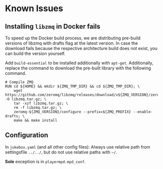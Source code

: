 # Known Issues

## Installing `libzmq` in Docker fails

To speed up the Docker build process, we are distributing pre-build versions of libzmq with drafts flag at the latest version. In case the download fails because the respective architecture build does not exist, you can build the version yourself.

Add `build-essential` to be installed additionally with `apt-get`. Additionally, replace the command to download the pre-built library with the following command.

```
# Compile ZMQ
RUN cd ${HOME} && mkdir ${ZMQ_TMP_DIR} && cd ${ZMQ_TMP_DIR}; \
    wget https://github.com/zeromq/libzmq/releases/download/v${ZMQ_VERSION}/zeromq-${ZMQ_VERSION}.tar.gz -O libzmq.tar.gz; \
    tar -xzf libzmq.tar.gz; \
    rm -f libzmq.tar.gz; \
    zeromq-${ZMQ_VERSION}/configure --prefix=${ZMQ_PREFIX} --enable-drafts; \
    make && make install
```

## Configuration

In `jukebox.yaml` (and all other config files):
Always use relative path from settingsfile `../../`, but do not use relative paths with `~/`.

**Sole** exception is in `playermpd.mpd_conf`.
